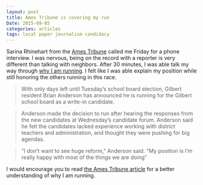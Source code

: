 ```yaml
---
layout: post
title: Ames Tribune is covering my run
Date: 2015-09-05
categories: articles
tags: local paper journalism candidacy
---
```


Sarina Rhinehart from the [Ames Tribune](http://amestrib.com) called me Friday for a phone interview. I was nervous, being on the record with a reporter is very different than talking with neighbors. After 30 minutes, I was able talk my way through [why I am running](/projects/gilbert-school-board/). I felt like I was able explain my position while still honoring the others running in this race.

> With only days left until Tuesday’s school board election, Gilbert resident Brian Anderson has announced he is running for the Gilbert school board as a write-in candidate.

> Anderson made the decision to run after hearing the responses from the new candidates at Wednesday’s candidate forum. Anderson said he felt the candidates lacked experience working with district teachers and administration, and thought they were pushing for big agendas.

>"I don’t want to see huge reform," Anderson said. "My position is I’m really happy with most of the things we are doing"

I would encourage you to read [the Ames Tribune article](http://amestrib.com/news/write-candidate-seeks-seat-gilbert-school-board) for a better understanding of why I am running.
